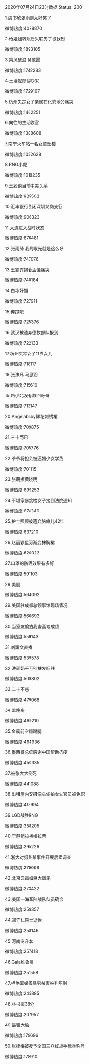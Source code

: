 2020年07月24日23时数据
Status: 200

1.虞书欣张雨剑太好笑了

微博热度:4028870

2.给姐姐转账后失联男子被找到

微博热度:1893105

3.乘风破浪 吴敏霞

微博热度:1742283

4.王漫妮顾佳吵架

微博热度:1729167

5.杭州失踪女子亲属在化粪池旁痛哭

微博热度:1462251

6.向往的生活收官

微博热度:1388608

7.南宁火车站一名女童坠楼

微博热度:1022628

8.RNG小虎

微博热度:1018235

9.王毅谈当前中美关系

微博热度:925502

10.汇丰银行关闭深圳龙岗支行

微博热度:906323

11.大连进入战时状态

微博热度:876481

12.张雨绮 我的眼光就是这么好

微博热度:747076

13.王霏霏抱着孟佳痛哭

微博热度:740184

14.白冰好媚

微博热度:727911

15.奔跑吧

微博热度:725376

16.武汉被遗弃德牧部队报到

微博热度:722133

17.杭州失踪女子11岁女儿

微博热度:718117

18.张沫凡 马思涵

微博热度:715610

19.路小北没有救回哥哥

微博热度:713147

20.Angelababy鲜花刺绣裙

微博热度:709875

21.三十而已

微博热度:705776

22.爷爷将担负被逼婚少女学费

微博热度:701115

23.张萌撩黄晓明

微博热度:699253

24.不堪家暴跳楼女子接到法院通知

微博热度:674346

25.护士照顾被遗弃脑瘫儿42年

微博热度:637210

26.赵丽颖星河渐变抹胸裙

微博热度:620022

27.口罩的防晒效果有多好

微博热度:591103

28.美股

微博热度:564092

29.美国驻成都总领事馆现场情况

微博热度:560693

30.当室友偷拍我查高考成绩

微博热度:559143

31.刘耀文直播

微博热度:539578

32.洗面奶千万别抹发际线

微博热度:509802

33.二十不惑

微博热度:479068

34.孟晚舟

微博热度:469210

35.金晨前空翻踢腿

微博热度:464936

36.墨西哥总统感谢中国帮助抗疫

微博热度:450335

37.被张大大笑死

微博热度:441088

38.出租屋内安摄像头偷拍女生官员被免职

微博热度:413994

39.LGD战胜RNG

微博热度:358205

40.宁静组拉横幅拉票

微博热度:295226

41.浙大对努某某事件开展后续调查

微博热度:279068

42.北京云霞如巨大凤尾

微博热度:273422

43.美国一海军陆战队队员确诊

微博热度:259357

44.郑守仁院士逝世

微博热度:258146

45.河南专升本

微博热度:257418

46.Gala维鲁斯

微博热度:251558

47.拒绝离婚家暴男杀妻被判死刑

微博热度:245885

48.林书豪38分

微博热度:207957

49.最强大脑

微博热度:179696

50.张桂梅被授予全国三八红旗手标兵称号

微博热度:178910

